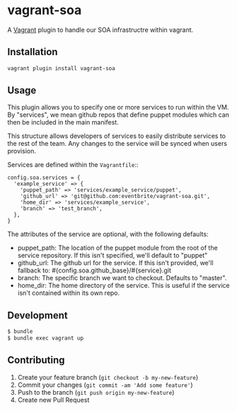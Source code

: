 # vagrant-soa

A [Vagrant](http://www.vagrantup.com/) plugin to handle our SOA infrastructre within vagrant.

## Installation

``` bash
vagrant plugin install vagrant-soa
```

## Usage

This plugin allows you to specify one or more services to run within the VM. By
"services", we mean github repos that define puppet modules which can then be
included in the main manifest.

This structure allows developers of services to easily distribute services to
the rest of the team. Any changes to the service will be synced when users
provision.

Services are defined within the ``Vagrantfile``::

    config.soa.services = {
      'example_service' => {
        'puppet_path' => 'services/example_service/puppet',
        'github_url' => 'git@github.com:eventbrite/vagrant-soa.git',
        'home_dir' => 'services/example_service',
        'branch' => 'test_branch',
      },
    }

The attributes of the service are optional, with the following defaults:

* puppet_path: The location of the puppet module from the root of the service
  repository. If this isn't specified, we'll default to "puppet"
* github_url: The github url for the service. If this isn't provided, we'll
  fallback to: #{config.soa.github_base}/#{service}.git
* branch: The specific branch we want to checkout. Defaults to "master".
* home_dir: The home directory of the service. This is useful if the service
  isn't contained within its own repo.

## Development

``` bash
$ bundle
$ bundle exec vagrant up
```

## Contributing

1. Create your feature branch (`git checkout -b my-new-feature`)
2. Commit your changes (`git commit -am 'Add some feature'`)
3. Push to the branch (`git push origin my-new-feature`)
4. Create new Pull Request
